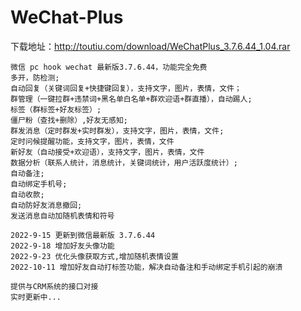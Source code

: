 # WeChat-Plus

下载地址：http://toutiu.com/download/WeChatPlus_3.7.6.44_1.04.rar

 	微信 pc hook wechat 最新版3.7.6.44，功能完全免费
	多开，防检测;
	自动回复（关键词回复+快捷键回复），支持文字，图片，表情，文件；
	群管理（一键拉群+违禁词+黑名单白名单+群欢迎语+群直播），自动踢人;
	标签（群标签+好友标签）;
	僵尸粉（查找+删除）,好友无感知;
	群发消息（定时群发+实时群发），支持文字，图片，表情，文件;
	定时问候提醒功能，支持文字，图片，表情，文件
	新好友（自动接受+欢迎语），支持文字，图片，表情，文件
	数据分析（联系人统计，消息统计，关键词统计，用户活跃度统计）;
	自动备注;
	自动绑定手机号;
	自动收款;
	自动防好友消息撤回;
	发送消息自动加随机表情和符号

	2022-9-15 更新到微信最新版 3.7.6.44
	2022-9-18 增加好友头像功能
	2022-9-23 优化头像获取方式,增加随机表情设置
	2022-10-11 增加好友自动打标签功能，解决自动备注和手动绑定手机引起的崩溃

	提供与CRM系统的接口对接
	实时更新中...


